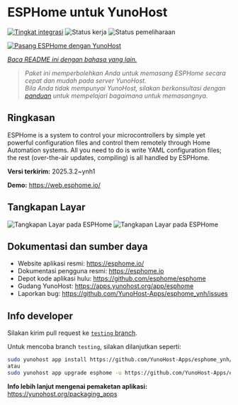 <!--
N.B.: README ini dibuat secara otomatis oleh <https://github.com/YunoHost/apps/tree/master/tools/readme_generator>
Ini TIDAK boleh diedit dengan tangan.
-->

# ESPHome untuk YunoHost

[![Tingkat integrasi](https://apps.yunohost.org/badge/integration/esphome)](https://ci-apps.yunohost.org/ci/apps/esphome/)
![Status kerja](https://apps.yunohost.org/badge/state/esphome)
![Status pemeliharaan](https://apps.yunohost.org/badge/maintained/esphome)

[![Pasang ESPHome dengan YunoHost](https://install-app.yunohost.org/install-with-yunohost.svg)](https://install-app.yunohost.org/?app=esphome)

*[Baca README ini dengan bahasa yang lain.](./ALL_README.md)*

> *Paket ini memperbolehkan Anda untuk memasang ESPHome secara cepat dan mudah pada server YunoHost.*  
> *Bila Anda tidak mempunyai YunoHost, silakan berkonsultasi dengan [panduan](https://yunohost.org/install) untuk mempelajari bagaimana untuk memasangnya.*

## Ringkasan

ESPHome is a system to control your microcontrollers by simple yet powerful configuration files and control them remotely through Home Automation systems. All you need to do is write YAML configuration files; the rest (over-the-air updates, compiling) is all handled by ESPHome.


**Versi terkirim:** 2025.3.2~ynh1

**Demo:** <https://web.esphome.io/>

## Tangkapan Layar

![Tangkapan Layar pada ESPHome](./doc/screenshots/hero.png)
![Tangkapan Layar pada ESPHome](./doc/screenshots/screenshot.png)

## Dokumentasi dan sumber daya

- Website aplikasi resmi: <https://esphome.io/>
- Dokumentasi pengguna resmi: <https://esphome.io>
- Depot kode aplikasi hulu: <https://github.com/esphome/esphome>
- Gudang YunoHost: <https://apps.yunohost.org/app/esphome>
- Laporkan bug: <https://github.com/YunoHost-Apps/esphome_ynh/issues>

## Info developer

Silakan kirim pull request ke [`testing` branch](https://github.com/YunoHost-Apps/esphome_ynh/tree/testing).

Untuk mencoba branch `testing`, silakan dilanjutkan seperti:

```bash
sudo yunohost app install https://github.com/YunoHost-Apps/esphome_ynh/tree/testing --debug
atau
sudo yunohost app upgrade esphome -u https://github.com/YunoHost-Apps/esphome_ynh/tree/testing --debug
```

**Info lebih lanjut mengenai pemaketan aplikasi:** <https://yunohost.org/packaging_apps>
